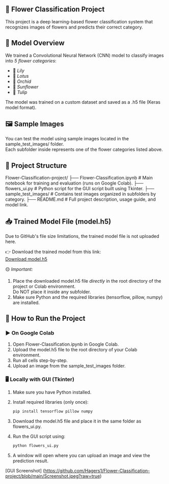 ## 🌸 Flower Classification Project

This project is a deep learning-based flower classification system that recognizes images of flowers and predicts their correct category.

## 🧠 Model Overview

We trained a Convolutional Neural Network (CNN) model to classify images into *5 flower categories*:

- 🌺 *Lily*
- 🌸 *Lotus*
- 🌼 *Orchid*
- 🌻 *Sunflower*
- 🌷 *Tulip*

The model was trained on a custom dataset and saved as a .h5 file (Keras model format).

## 🖼️ Sample Images

You can test the model using sample images located in the sample_test_images/ folder.  
Each subfolder inside represents one of the flower categories listed above.

## 📁 Project Structure

Flower-Classification-project/
├── Flower-Classification.ipynb     # Main notebook for training and evaluation (runs on Google Colab).
├── flowers_ui.py                   # Python script for the GUI script built using Tkinter.
├── sample_test_images/            # Contains test images organized in subfolders by category.
├── README.md                      # Full project description, usage guide, and model link.
## 📥 Trained Model File (model.h5)

Due to GitHub's file size limitations, the trained model file is not uploaded here.

👉 Download the trained model from this link:  
[ Download model.h5](https://drive.google.com/drive/folders/17saIZwLaDdLKU2ZJgLp5qn80Ne6Dl6di?usp=drive_link)

🟡 *Important:*  
1. Place the downloaded model.h5 file *directly* in the root directory of the project or Colab environment.  
   Do NOT place it inside any subfolder.
2. Make sure Python and the required libraries (tensorflow, pillow, numpy) are installed.


## 🚀 How to Run the Project

### ▶️ On Google Colab

1. Open Flower-Classification.ipynb in Google Colab.
2. Upload the model.h5 file to the root directory of your Colab environment.
3. Run all cells step-by-step.
4. Upload an image from the sample_test_images folder.

### 🖥️ Locally with GUI (Tkinter)

1. Make sure you have Python installed.
2. Install required libraries (only once):
   ```bash
   pip install tensorflow pillow numpy

3. Download the model.h5 file and place it in the same folder as flowers_ui.py.

4. Run the GUI script using:
   ```bash
   python flowers_ui.py

5. A window will open where you can upload an image and view the prediction result.

[GUI Screenshot] (https://github.com/Hagers1/Flower-Classification-project/blob/main/Screenshot.jpeg?raw=true)   
